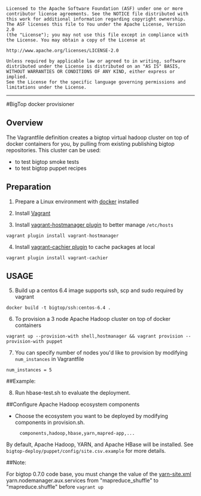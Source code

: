     Licensed to the Apache Software Foundation (ASF) under one or more
    contributor license agreements. See the NOTICE file distributed with
    this work for additional information regarding copyright ownership.
    The ASF licenses this file to You under the Apache License, Version 2.0
    (the "License"); you may not use this file except in compliance with
    the License. You may obtain a copy of the License at

    http://www.apache.org/licenses/LICENSE-2.0

    Unless required by applicable law or agreed to in writing, software
    distributed under the License is distributed on an "AS IS" BASIS,
    WITHOUT WARRANTIES OR CONDITIONS OF ANY KIND, either express or implied.
    See the License for the specific language governing permissions and
    limitations under the License.

------------------------------------------------------------------------------------------------------------------------------------------------------

#BigTop docker provisioner

## Overview

The Vagrantfile definition creates a bigtop virtual hadoop cluster on top of docker containers for you, by pulling from existing publishing bigtop repositories.
This cluster can be used:

- to test bigtop smoke tests
- to test bigtop puppet recipes

## Preparation

1) Prepare a Linux environment with [docker](https://docs.docker.com/installation/#installation) installed

2) Install [Vagrant](https://www.vagrantup.com/downloads.html)

3) Install [vagrant-hostmanager plugin](https://github.com/smdahlen/vagrant-hostmanager) to better manage `/etc/hosts`

```
vagrant plugin install vagrant-hostmanager
```

4) Install [vagrant-cachier plugin](https://github.com/fgrehm/vagrant-cachier) to cache packages at local

```
vagrant plugin install vagrant-cachier
```

## USAGE

5) Build up a centos 6.4 image supports ssh, scp and sudo required by vagrant

```
docker build -t bigtop/ssh:centos-6.4 .
```

6) To provision a 3 node Apache Hadoop cluster on top of docker containers

```
vagrant up --provision-with shell,hostmanager && vagrant provision --provision-with puppet
```

7) You can specify number of nodes you'd like to provision by modifying `num_instances` in Vagrantfile

```
num_instances = 5
```

##Example:

8) Run hbase-test.sh to evaluate the deployment.

##Configure Apache Hadoop ecosystem components
* Choose the ecosystem you want to be deployed by modifying components in provision.sh.

```
     components,hadoop,hbase,yarn,mapred-app,...
```

By default, Apache Hadoop, YARN, and Apache HBase will be installed.
See `bigtop-deploy/puppet/config/site.csv.example` for more details.

##Note:

For bigtop 0.7.0 code base, you must change the value of the [yarn-site.xml](https://github.com/apache/bigtop/blob/master/bigtop-deploy/puppet/modules/hadoop/templates/yarn-site.xml) yarn.nodemanager.aux.services from "mapreduce_shuffle" to "mapreduce.shuffle" before `vagrant up`
